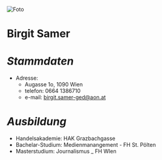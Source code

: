 
![Foto](https://pbs.twimg.com/profile_images/799380255391830016/CzNtL_bs_400x400.jpg)


# **Birgit Samer**

# _Stammdaten_
* Adresse: 
  * Augasse 1o, 1090 Wien
  * telefon: 0664 1386710
  * e-mail:  birgit.samer-ged@aon.at

 
# _Ausbildung_
  * Handelsakademie:  HAK Grazbachgasse
  * Bachelar-Studium:  Medienmanangement - FH St. Pölten
  * Masterstudium:  Journalismus _ FH WIen

 
